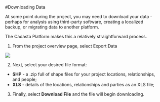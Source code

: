 #Downloading Data

At some point during the project, you may need to download your data - perhaps for analysis using third-party software, creating a localized backup, or migrating data to another platform.

The Cadasta Platform makes this a relatively straightforward process. 

1. From the project overview page, select Export Data

  ![](/assets/export-01-0724.png)

2. Next, select your desired file format:
  * **SHP** - a .zip full of shape files for your project locations, relationships, and people; 
  * **XLS** - details of the locations, relationships and parties as an XLS file;


3. Finally, select **Download File** and the file will begin downloading.


